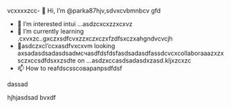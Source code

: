  vcxxxxzcc- 👋 Hi, I’m @parka87hjv,sdvxcvbmnbcv gfd
- 👀 I’m interested intui ...asdzcxcxzzxcxvz
- 🌱 I’m currently learning .cxvxzc..gxczxsdfcvxzzxczxczxfzdfsxczxahgndvcvcjh
- 💞️asdczxcI’ccxasdfvxcxvm looking axsadasdsadasdsadмсчasdfdsfdsfasdsadasdfassdcvcxcollaboraaazxzxsczxccsdfdsxxzsdte on ...asdzxccasdsadasdxzasd.kljxzcxzc
- 📫 How to reafdscsscоварапрsdfdsf
<!---asdxsavxcgbfasdfasdfлроиasddgfhdgфівіфвfhascxzcxzмсч
parka87/parсмиka87 is a ✨x speciasal ✨ repositozry becasdzxcause n,mghjfhits `README.md` asd(thіфвіфвфівіфis file) appears on your GitHub profile.sdfdsfdsfdaf
You can click thedxcvbas Preview link toсми take a look at your cавпмсчсчhanges.dfg
--->dassad
hjhjasdsad
bvxdf
